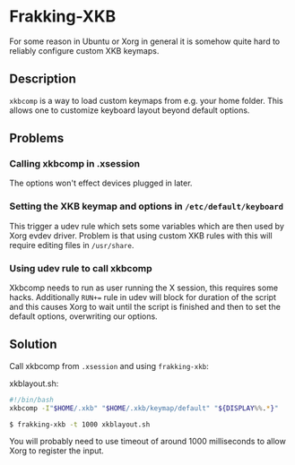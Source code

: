 # Frakking-XKB

For some reason in Ubuntu or Xorg in general it is somehow quite hard to
reliably configure custom XKB keymaps.

## Description

`xkbcomp` is a way to load custom keymaps from e.g. your home folder.
This allows one to customize keyboard layout beyond default options.

## Problems

### Calling xkbcomp in .xsession

The options won't effect devices plugged in later.

### Setting the XKB keymap and options in `/etc/default/keyboard`

This trigger a udev rule which sets some variables which are then used by
Xorg evdev driver. Problem is that using custom XKB rules with this will
require editing files in `/usr/share`.

### Using udev rule to call xkbcomp

Xkbcomp needs to run as user running the X session, this requires some
hacks. Additionally `RUN+=` rule in udev will block for duration of the
script and this causes Xorg to wait until the script is finished and then
to set the default options, overwriting our options.

## Solution

Call xkbcomp from `.xsession` and using `frakking-xkb`:

xkblayout.sh:
```bash
#!/bin/bash
xkbcomp -I"$HOME/.xkb" "$HOME/.xkb/keymap/default" "${DISPLAY%%.*}"
```

```bash
$ frakking-xkb -t 1000 xkblayout.sh
```

You will probably need to use timeout of around 1000 milliseconds to allow
Xorg to register the input.
